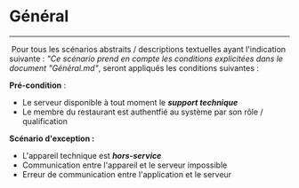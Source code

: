 # Général

------

​	Pour tous les scénarios abstraits / descriptions textuelles ayant l'indication suivante : *"Ce scénario prend en compte les conditions explicitées dans le document "Général.md"*, seront appliqués les conditions suivantes :

**Pré-condition** :

- Le serveur disponible à tout moment le ***support technique***
- Le membre du restaurant est authentfié au système par son rôle / qualification

**Scénario d'exception :**

- L'appareil technique est ***hors-service***
- Communication entre l'appareil et le serveur impossible
- Erreur de communication entre l'application et le serveur

